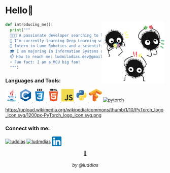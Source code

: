 

# Hello🌷

<img src="https://github.com/luddias/readmefiles/blob/main/6841767ff326de7cc51e7e3fc3244323.gif?raw=true" min-width="400px" max-width="300px" width="200px" align="right">
<p align="left">
  
  ``` python
  def introducing_me():
    print("""
    👨🏽‍💻 A passionate developer searching to learn and grow every day.
    🌱 I’m currently learning Deep Learning with Python. 
    🔎 Intern in Lume Robotics and a scientific research volunteer.
    🎓 I am majoring in Information Systems at IFES.
    📫 How to reach me: ludmiladias.dev@gmail.com.
    ⚡ Fun fact: I am a MCU big fan!
    """)
  
```

</p>

<h3 align="left">Languages and Tools:</h3>
<p align="left">
  <a href="https://www.java.com/pt-BR/" target="_blank" rel="noreferrer">
    <img src="https://raw.githubusercontent.com/devicons/devicon/master/icons/java/java-original.svg" alt="java" width="40" height="40"/> 
  </a>
  <a href="https://www.cprogramming.com/" target="_blank" rel="noreferrer"> 
    <img src="https://raw.githubusercontent.com/devicons/devicon/master/icons/c/c-original.svg" alt="c" width="40" height="40"/> 
  </a> 
  <a href="https://www.w3schools.com/css/" target="_blank" rel="noreferrer">
    <img src="https://raw.githubusercontent.com/devicons/devicon/master/icons/css3/css3-original-wordmark.svg" alt="css3" width="40" height="40"/> 
  </a>
  <a href="https://www.w3.org/html/" target="_blank" rel="noreferrer"> 
    <img src="https://raw.githubusercontent.com/devicons/devicon/master/icons/html5/html5-original-wordmark.svg" alt="html5" width="40" height="40"/> 
  </a> 
  <a href="https://developer.mozilla.org/en-US/docs/Web/JavaScript" target="_blank" rel="noreferrer"> 
    <img src="https://raw.githubusercontent.com/devicons/devicon/master/icons/javascript/javascript-original.svg" alt="javascript" width="40" height="40"/> 
  </a> 
  <a href="https://www.python.org" target="_blank" rel="noreferrer">
    <img src="https://raw.githubusercontent.com/devicons/devicon/master/icons/python/python-original.svg" alt="python" width="40" height="40"/> 
  </a> 
  <a href="https://www.tensorflow.org/?hl=pt-br" target="_blank" rel="noreferrer"> 
    <img src="https://github.com/luddias/readmefiles/blob/main/Tensorflow_logo.svg.png?raw=true" alt="tf" width="40" height="40"/> 
  </a> 
  <a href="https://pytorch.org/" target="_blank" rel="noreferrer"> <img src="https://upload.wikimedia.org/wikipedia/commons/thumb/1/10/PyTorch_logo_icon.svg/1200px-PyTorch_logo_icon.svg.png" alt="pytorch" width="auto" height="40"/> 
  </a>

https://upload.wikimedia.org/wikipedia/commons/thumb/1/10/PyTorch_logo_icon.svg/1200px-PyTorch_logo_icon.svg.png
<h3 align="left">Connect with me:</h3>
<p align="left">
<a href="https://codepen.io/luddias" target="blank"><img align="center" src="https://raw.githubusercontent.com/rahuldkjain/github-profile-readme-generator/master/src/images/icons/Social/codepen.svg" alt="luddias" height="30" /></a>
<a href="https://instagram.com/ludmdias" target="blank"><img align="center" src="https://raw.githubusercontent.com/rahuldkjain/github-profile-readme-generator/master/src/images/icons/Social/instagram.svg" alt="ludmdias" height="30"  /></a>
<a href="https://www.linkedin.com/in/ludmila-dias-3ab633206/" target="blank"><img align="center" src="https://github.com/luddias/readmefiles/blob/main/174857.png?raw=true" alt="ludmdias" height="30" /></a>
</p>


<p align="center"><a href="https://youtu.be/-XWS8NcbKq4?si=0y8rIOqFSlB4VWUZ">🎵 </a></p>
<h6 align="center">by @luddias </h6>

